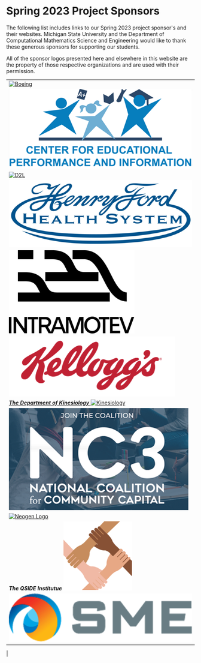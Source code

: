 # Spring 2023 Project Sponsors

The following list includes links to our Spring 2023 project sponsor's and their websites.  Michigan State University and the Department of Computational Mathematics Science and Engineering would like to thank these generous sponsors for supporting our students. 

All of the sponsor logos presented here and elsewhere in this website are the property of those respective organizations and are used with their permission. 

| | 
|:---|
| [![Boeing](./assets/img/boeing-logo.png)](https://www.boeing.com/) |
| [![CEPI](./assets/img/CEPI.png)](https://www.michigan.gov/cepi) | 
| [![D2L](https://upload.wikimedia.org/wikipedia/commons/4/44/D2L_Logo.png)](http://d2l.msu.edu/) | 
| [![Henry Ford Hospital](./assets/img/HenryFordHospital.png)](https://www.henryford.com/) | 
| [![Intramotev](./assets/img/Intramotev.png)](https://intramotev.com/) | 
| [![Kellogg's Logo](./assets/img/Kelloggs.png)](https://www.kelloggcompany.com/)  | 
| [**_The Department of Kinesiology_** ![Kinesiology](https://upload.wikimedia.org/wikipedia/en/thumb/a/a7/Michigan_State_Athletics_logo.svg/640px-Michigan_State_Athletics_logo.svg.png)](https://education.msu.edu/kin/) | 
| [![NC3](./assets/img/NC3.png)]() | 
| [![Neogen Logo](./assets/img/Neogen.jpg)](https://www.neogen.com/)  |
| **_The QSIDE Institutue_** [![QSIDE Institute Logo](./assets/img/QSIDE.png)](https://qsideinstitute.org/)  
| [![SME](./assets/img/SME.png)](https://www.sme-usa.com/)  |
| 

